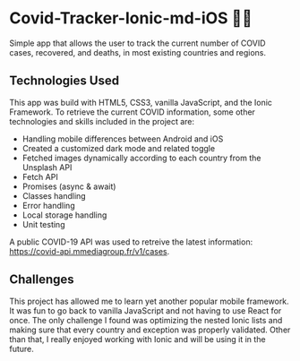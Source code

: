 # Covid-Tracker-Ionic-md-iOS 🦠😷
Simple app that allows the user to track the current number of COVID cases, recovered, and deaths, in most existing countries and regions.

## Technologies Used
This app was build with HTML5, CSS3, vanilla JavaScript, and the Ionic Framework.
To retrieve the current COVID information, some other technologies and skills included in the project are:

- Handling mobile differences between Android and iOS
- Created a customized dark mode and related toggle
- Fetched images dynamically according to each country from the Unsplash API
- Fetch API
- Promises (async & await)
- Classes handling
- Error handling
- Local storage handling
- Unit testing

A public COVID-19 API was used to retreive the latest information: https://covid-api.mmediagroup.fr/v1/cases.

## Challenges
This project has allowed me to learn yet another popular mobile framework.
It was fun to go back to vanilla JavaScript and not having to use React for once.
The only challenge I found was optimizing the nested Ionic lists and making sure that every country and exception was properly validated. Other than that, I really enjoyed working with Ionic and will be using it in the future. 
